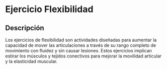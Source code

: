 # Ejercicio Flexibilidad

## Descripción
Los ejercicios de flexibilidad son actividades diseñadas para aumentar la capacidad de mover las articulaciones a través de su rango completo de movimiento con fluidez y sin causar lesiones. Estos ejercicios implican estirar los músculos y tejidos conectivos para mejorar la movilidad articular y la elasticidad muscular.
